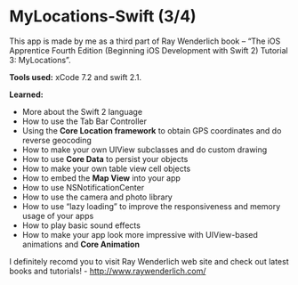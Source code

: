 # MyLocations-Swift (3/4)
This app is made by me as a third part of Ray Wenderlich book – “The iOS Apprentice Fourth Edition (Beginning iOS Development with Swift 2) Tutorial 3: MyLocations”.

__Tools used:__ xCode 7.2 and swift 2.1.

__Learned:__
- More about the Swift 2 language
- How to use the Tab Bar Controller
- Using the __Core Location framework__ to obtain GPS coordinates and do reverse geocoding
- How to make your own UIView subclasses and do custom drawing 
- How to use __Core Data__ to persist your objects
- How to make your own table view cell objects
- How to embed the __Map View__ into your app
- How to use NSNotificationCenter
- How to use the camera and photo library
- How to use “lazy loading” to improve the responsiveness and memory usage of your apps
- How to play basic sound effects
- How to make your app look more impressive with UIView-based animations and __Core Animation__

I definitely recomd you to visit Ray Wenderlich web site and check out latest books and tutorials! - http://www.raywenderlich.com/
